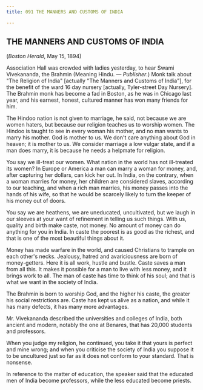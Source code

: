 ```yaml
---
title: 091 THE MANNERS AND CUSTOMS OF INDIA

---
```

  

## THE MANNERS AND CUSTOMS OF INDIA

(*Boston Herald*, May 15, 1894)

Association Hall was crowded with ladies yesterday, to hear Swami
Vivekananda, the Brahmin (Meaning Hindu. — *Publisher*.) Monk talk about
"The Religion of India" \[actually "The Manners and Customs of India"\],
for the benefit of the ward 16 day nursery \[actually, Tyler-street Day
Nursery\]. The Brahmin monk has become a fad in Boston, as he was in
Chicago last year, and his earnest, honest, cultured manner has won many
friends for him.

The Hindoo nation is not given to marriage, he said, not because we are
women haters, but because our religion teaches us to worship women. The
Hindoo is taught to see in every woman his mother, and no man wants to
marry his mother. God is mother to us. We don't care anything about God
in heaven; it is mother to us. We consider marriage a low vulgar state,
and if a man does marry, it is because he needs a helpmate for religion.

You say we ill-treat our women. What nation in the world has not
ill-treated its women? In Europe or America a man can marry a woman for
money, and, after capturing her dollars, can kick her out. In India, on
the contrary, when a woman marries for money, her children are
considered slaves, according to our teaching, and when a rich man
marries, his money passes into the hands of his wife, so that he would
be scarcely likely to turn the keeper of his money out of doors.

You say we are heathens, we are uneducated, uncultivated, but we laugh
in our sleeves at your want of refinement in telling us such things.
With us, quality and birth make caste, not money. No amount of money can
do anything for you in India. In caste the poorest is as good as the
richest, and that is one of the most beautiful things about it.

Money has made warfare in the world, and caused Christians to trample on
each other's necks. Jealousy, hatred and avariciousness are born of
money-getters. Here it is all work, hustle and bustle. Caste saves a man
from all this. It makes it possible for a man to live with less money,
and it brings work to all. The man of caste has time to think of his
soul; and that is what we want in the society of India.

The Brahmin is born to worship God, and the higher his caste, the
greater his social restrictions are. Caste has kept us alive as a
nation, and while it has many defects, it has many more advantages.

Mr. Vivekananda described the universities and colleges of India, both
ancient and modern, notably the one at Benares, that has 20,000 students
and professors.

When you judge my religion, he continued, you take it that yours is
perfect and mine wrong; and when you criticise the society of India you
suppose it to be uncultured just so far as it does not conform to your
standard. That is nonsense.

In reference to the matter of education, the speaker said that the
educated men of India become professors, while the less educated become
priests.